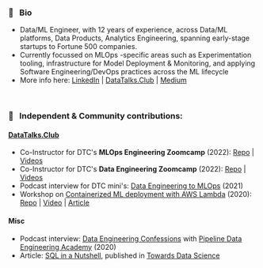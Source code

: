 ### 💼 &nbsp; Bio
- Data/ML Engineer, with 12 years of experience, across Data/ML platforms, Data Products, Analytics Engineering, spanning early-stage startups to Fortune 500 companies.
- Currently focussed on MLOps -specific areas such as Experimentation tooling, infrastructure for Model Deployment & Monitoring, and applying Software Engineering/DevOps practices across the ML lifecycle
- More info here: [LinkedIn](https://linkedin.com/in/vaidyasejal) | [DataTalks.Club](https://datatalks.club/people/sejalvaidya.html) | [Medium](https://medium.com/@sejalv)

<br>

### 📢 &nbsp; Independent & Community contributions:

#### [DataTalks.Club](https://datatalks.club/)
- Co-Instructor for DTC's **MLOps Engineering Zoomcamp** (2022): [Repo](https://github.com/DataTalksClub/mlops-zoomcamp) | [Videos](https://www.youtube.com/playlist?list=PL3MmuxUbc_hIUISrluw_A7wDSmfOhErJK)
- Co-Instructor for DTC's **Data Engineering Zoomcamp** (2022): [Repo](https://github.com/DataTalksClub/data-engineering-zoomcamp) | [Videos](https://youtube.com/playlist?list=PL3MmuxUbc_hJed7dXYoJw8DoCuVHhGEQb)
- Podcast interview for DTC mini's: [Data Engineering to MLOps](https://youtu.be/CJmzTa6mA6E) (2021)
- Workshop on [Containerized ML deployment with AWS Lambda](https://datatalks.club/blog/ml-deployment-lambda.html) (2020): [Repo](https://github.com/sejalv/serverless-ml-workshop) | [Video](https://www.youtube.com/watch?v=79B8AOKkpho) | [Article](https://sejalv.medium.com/containerized-ml-deployment-with-aws-lambda-680540fb92f4)

#### Misc
- Podcast interview: [Data Engineering Confessions](https://www.dataengineering.academy/pipeline-data-engineering-academy-blog/idataengineer-confessions-interview-003) with [Pipeline Data Engineering Academy](https://www.dataengineering.academy/) (2020)
- Article: [SQL in a Nutshell](https://towardsdatascience.com/sql-in-a-nutshell-part-1-basic-real-world-scenarios-33a25ba8d220), published in [Towards Data Science](https://towardsdatascience.com)
